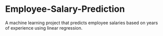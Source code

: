 # Employee-Salary-Prediction
A machine learning project that predicts employee salaries based on years of experience using linear regression.
